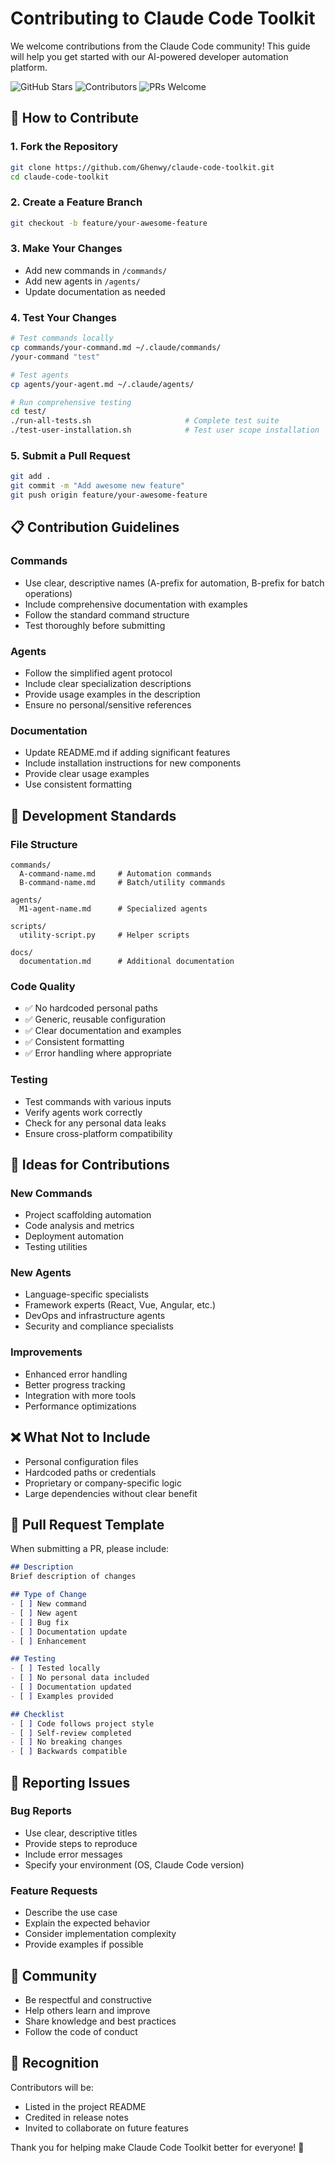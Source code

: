 # Contributing to Claude Code Toolkit

We welcome contributions from the Claude Code community! This guide will help you get started with our AI-powered developer automation platform.

![GitHub Stars](https://img.shields.io/github/stars/Ghenwy/claude-code-toolkit?style=for-the-badge)
![Contributors](https://img.shields.io/github/contributors/Ghenwy/claude-code-toolkit?style=for-the-badge)
![PRs Welcome](https://img.shields.io/badge/PRs-welcome-brightgreen?style=for-the-badge)

## 🤝 How to Contribute

### 1. Fork the Repository
```bash
git clone https://github.com/Ghenwy/claude-code-toolkit.git
cd claude-code-toolkit
```

### 2. Create a Feature Branch
```bash
git checkout -b feature/your-awesome-feature
```

### 3. Make Your Changes
- Add new commands in `/commands/`
- Add new agents in `/agents/`
- Update documentation as needed

### 4. Test Your Changes
```bash
# Test commands locally
cp commands/your-command.md ~/.claude/commands/
/your-command "test"

# Test agents
cp agents/your-agent.md ~/.claude/agents/

# Run comprehensive testing
cd test/
./run-all-tests.sh                     # Complete test suite
./test-user-installation.sh            # Test user scope installation
```

### 5. Submit a Pull Request
```bash
git add .
git commit -m "Add awesome new feature"
git push origin feature/your-awesome-feature
```

## 📋 Contribution Guidelines

### Commands
- Use clear, descriptive names (A-prefix for automation, B-prefix for batch operations)
- Include comprehensive documentation with examples
- Follow the standard command structure
- Test thoroughly before submitting

### Agents
- Follow the simplified agent protocol
- Include clear specialization descriptions
- Provide usage examples in the description
- Ensure no personal/sensitive references

### Documentation
- Update README.md if adding significant features
- Include installation instructions for new components
- Provide clear usage examples
- Use consistent formatting

## 🔧 Development Standards

### File Structure
```
commands/
  A-command-name.md     # Automation commands
  B-command-name.md     # Batch/utility commands

agents/
  M1-agent-name.md      # Specialized agents

scripts/
  utility-script.py     # Helper scripts

docs/
  documentation.md      # Additional documentation
```

### Code Quality
- ✅ No hardcoded personal paths
- ✅ Generic, reusable configuration
- ✅ Clear documentation and examples
- ✅ Consistent formatting
- ✅ Error handling where appropriate

### Testing
- Test commands with various inputs
- Verify agents work correctly
- Check for any personal data leaks
- Ensure cross-platform compatibility

## 🚀 Ideas for Contributions

### New Commands
- Project scaffolding automation
- Code analysis and metrics
- Deployment automation
- Testing utilities

### New Agents
- Language-specific specialists
- Framework experts (React, Vue, Angular, etc.)
- DevOps and infrastructure agents
- Security and compliance specialists

### Improvements
- Enhanced error handling
- Better progress tracking
- Integration with more tools
- Performance optimizations

## ❌ What Not to Include

- Personal configuration files
- Hardcoded paths or credentials
- Proprietary or company-specific logic
- Large dependencies without clear benefit

## 📝 Pull Request Template

When submitting a PR, please include:

```markdown
## Description
Brief description of changes

## Type of Change
- [ ] New command
- [ ] New agent
- [ ] Bug fix
- [ ] Documentation update
- [ ] Enhancement

## Testing
- [ ] Tested locally
- [ ] No personal data included
- [ ] Documentation updated
- [ ] Examples provided

## Checklist
- [ ] Code follows project style
- [ ] Self-review completed
- [ ] No breaking changes
- [ ] Backwards compatible
```

## 🐛 Reporting Issues

### Bug Reports
- Use clear, descriptive titles
- Provide steps to reproduce
- Include error messages
- Specify your environment (OS, Claude Code version)

### Feature Requests
- Describe the use case
- Explain the expected behavior
- Consider implementation complexity
- Provide examples if possible

## 💬 Community

- Be respectful and constructive
- Help others learn and improve
- Share knowledge and best practices
- Follow the code of conduct

## 🎯 Recognition

Contributors will be:
- Listed in the project README
- Credited in release notes
- Invited to collaborate on future features

Thank you for helping make Claude Code Toolkit better for everyone! 🚀